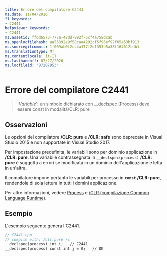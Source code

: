 ```yaml
---
title: Errore del compilatore C2441
ms.date: 11/04/2016
f1_keywords:
- C2441
helpviewer_keywords:
- C2441
ms.assetid: ffbd6573-777a-48dd-892f-5cf4a758dcab
ms.openlocfilehash: aa55392e9f58caa4292cf5f96ef97f65a53bf913
ms.sourcegitcommit: 1f009ab0f2cc4a177f2d1353d5a38f164612bdb1
ms.translationtype: MT
ms.contentlocale: it-IT
ms.lasthandoff: 07/27/2020
ms.locfileid: "87207953"
---
```

# <a name="compiler-error-c2441"></a>Errore del compilatore C2441

> '*Variable*': un simbolo dichiarato con __declspec (Process) deve essere const in modalità/CLR: pure

## <a name="remarks"></a>Osservazioni

Le opzioni del compilatore **/CLR: pure** e **/CLR: safe** sono deprecate in Visual Studio 2015 e non supportate in Visual Studio 2017.

Per impostazione predefinita, le variabili sono per dominio applicazione in **/CLR: pure**. Una variabile contrassegnata in `__declspec(process)` **/CLR: pure** è soggetta a errori se modificata in un dominio dell'applicazione e letta in un'altra.

Il compilatore impone pertanto le variabili per processo in **`const`** **/CLR: pure**, rendendole di sola lettura in tutti i domini applicazione.

Per altre informazioni, vedere [Process](../../cpp/process.md) e [/CLR (compilazione Common Language Runtime)](../../build/reference/clr-common-language-runtime-compilation.md).

## <a name="example"></a>Esempio

L'esempio seguente genera l'C2441.

```cpp
// C2441.cpp
// compile with: /clr:pure /c
__declspec(process) int i;   // C2441
__declspec(process) const int j = 0;   // OK
```
